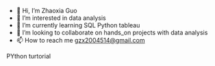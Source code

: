 - 👋 Hi, I’m Zhaoxia Guo
- 👀 I’m interested in data analysis
- 🌱 I’m currently learning SQL Python tableau
- 💞️ I’m looking to collaborate on hands_on projects with data analysis 
- 📫 How to reach me gzx2004514@gmail.com



PYthon turtorial 
